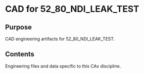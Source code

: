 # CAD for 52_80_NDI_LEAK_TEST

## Purpose
CAD engineering artifacts for 52_80_NDI_LEAK_TEST.

## Contents
Engineering files and data specific to this CAx discipline.
